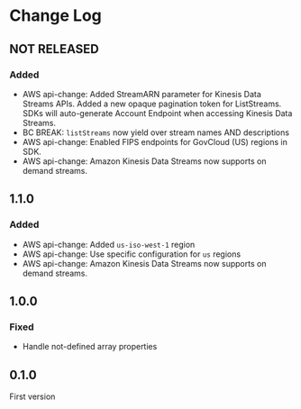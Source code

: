 # Change Log

## NOT RELEASED

### Added

- AWS api-change: Added StreamARN parameter for Kinesis Data Streams APIs. Added a new opaque pagination token for ListStreams. SDKs will auto-generate Account Endpoint when accessing Kinesis Data Streams.
- BC BREAK: `listStreams` now yield over stream names AND descriptions
- AWS api-change: Enabled FIPS endpoints for GovCloud (US) regions in SDK.
- AWS api-change: Amazon Kinesis Data Streams now supports on demand streams.

## 1.1.0

### Added

- AWS api-change: Added `us-iso-west-1` region
- AWS api-change: Use specific configuration for `us` regions
- AWS api-change: Amazon Kinesis Data Streams now supports on demand streams.

## 1.0.0

### Fixed

- Handle not-defined array properties

## 0.1.0

First version
